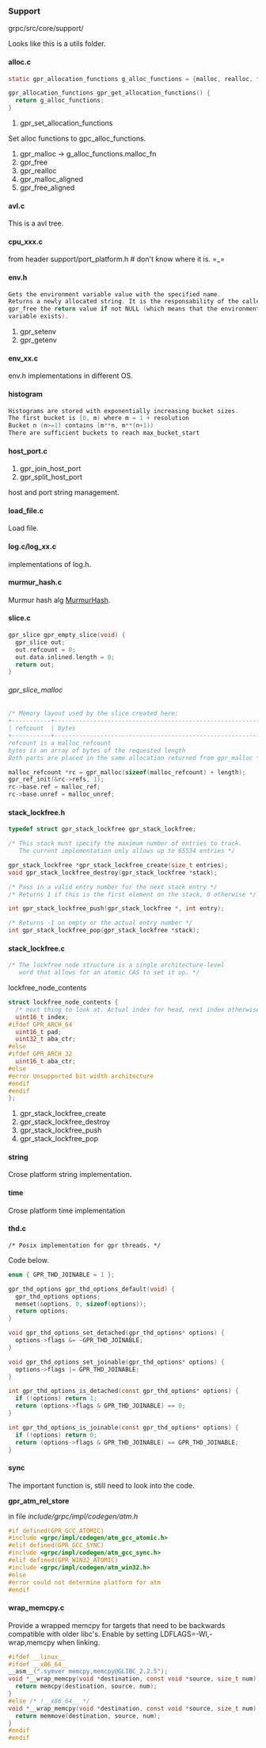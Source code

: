 ### Support

grpc/src/core/support/

Looks like this is a utils folder.

#### alloc.c

```c
static gpr_allocation_functions g_alloc_functions = {malloc, realloc, free};

gpr_allocation_functions gpr_get_allocation_functions() {
  return g_alloc_functions;
}
```

1. gpr\_set\_allocation\_functions

Set alloc functions to gpc\_alloc\_functions.

1. gpr\_malloc -> g\_alloc\_functions.malloc_fn
2. gpr\_free
3. gpr\_realloc
4. gpr\_malloc\_aligned
5. gpr\_free\_aligned

#### avl.c

This is a avl tree.

#### cpu_xxx.c

from header support/port\_platform.h # don't know where it is. =\_=

#### env.h

```c
Gets the environment variable value with the specified name.
Returns a newly allocated string. It is the responsability of the caller to
gpr_free the return value if not NULL (which means that the environment
variable exists).
```

1. gpr_setenv
2. gpr_getenv

#### env_xx.c

env.h implementations in different OS.

#### histogram

```c
Histograms are stored with exponentially increasing bucket sizes.
The first bucket is [0, m) where m = 1 + resolution
Bucket n (n>=1) contains [m**n, m**(n+1))
There are sufficient buckets to reach max_bucket_start
```
#### host_port.c

1. gpr\_join\_host\_port
2. gpr\_split\_host\_port

host and port string management.

#### load_file.c

Load file.

#### log.c/log_xx.c

implementations of log.h.

#### murmur_hash.c

Murmur hash alg [MurmurHash](https://en.wikipedia.org/wiki/MurmurHash).

#### slice.c

```c
gpr_slice gpr_empty_slice(void) {
  gpr_slice out;
  out.refcount = 0;
  out.data.inlined.length = 0;
  return out;
}
```

###### gpr\_slice\_malloc

```c
/* Memory layout used by the slice created here:
+-----------+----------------------------------------------------------+
| refcount  | bytes                                                    |
+-----------+----------------------------------------------------------+
refcount is a malloc_refcount
bytes is an array of bytes of the requested length
Both parts are placed in the same allocation returned from gpr_malloc */

malloc_refcount *rc = gpr_malloc(sizeof(malloc_refcount) + length);
gpr_ref_init(&rc->refs, 1);
rc->base.ref = malloc_ref;
rc->base.unref = malloc_unref;
```

#### stack_lockfree.h

```c
typedef struct gpr_stack_lockfree gpr_stack_lockfree;

/* This stack must specify the maximum number of entries to track.
   The current implementation only allows up to 65534 entries */

gpr_stack_lockfree *gpr_stack_lockfree_create(size_t entries);
void gpr_stack_lockfree_destroy(gpr_stack_lockfree *stack);

/* Pass in a valid entry number for the next stack entry */
/* Returns 1 if this is the first element on the stack, 0 otherwise */

int gpr_stack_lockfree_push(gpr_stack_lockfree *, int entry);

/* Returns -1 on empty or the actual entry number */
int gpr_stack_lockfree_pop(gpr_stack_lockfree *stack);
```

#### stack_lockfree.c

```c
/* The lockfree node structure is a single architecture-level
   word that allows for an atomic CAS to set it up. */
```

lockfree\_node\_contents

```c
struct lockfree_node_contents {
  /* next thing to look at. Actual index for head, next index otherwise */
  uint16_t index;
#ifdef GPR_ARCH_64
  uint16_t pad;
  uint32_t aba_ctr;
#else
#ifdef GPR_ARCH_32
  uint16_t aba_ctr;
#else
#error Unsupported bit width architecture
#endif
#endif
};
```

1. gpr\_stack\_lockfree\_create
2. gpr\_stack\_lockfree\_destroy
3. gpr\_stack\_lockfree\_push
4. gpr\_stack\_lockfree\_pop

#### string

Crose platform string implementation.

#### time

Crose platform time implementation

#### thd.c

```
/* Posix implementation for gpr threads. */
```

Code below.

```c
enum { GPR_THD_JOINABLE = 1 };

gpr_thd_options gpr_thd_options_default(void) {
  gpr_thd_options options;
  memset(&options, 0, sizeof(options));
  return options;
}

void gpr_thd_options_set_detached(gpr_thd_options* options) {
  options->flags &= ~GPR_THD_JOINABLE;
}

void gpr_thd_options_set_joinable(gpr_thd_options* options) {
  options->flags |= GPR_THD_JOINABLE;
}

int gpr_thd_options_is_detached(const gpr_thd_options* options) {
  if (!options) return 1;
  return (options->flags & GPR_THD_JOINABLE) == 0;
}

int gpr_thd_options_is_joinable(const gpr_thd_options* options) {
  if (!options) return 0;
  return (options->flags & GPR_THD_JOINABLE) == GPR_THD_JOINABLE;
}
```

#### sync

The important function is, still need to look into the code.

**gpr_atm_rel_store**

in file *include/grpc/impl/codegen/atm.h*

```c
#if defined(GPR_GCC_ATOMIC)
#include <grpc/impl/codegen/atm_gcc_atomic.h>
#elif defined(GPR_GCC_SYNC)
#include <grpc/impl/codegen/atm_gcc_sync.h>
#elif defined(GPR_WIN32_ATOMIC)
#include <grpc/impl/codegen/atm_win32.h>
#else
#error could not determine platform for atm
#endif
```

#### wrap_memcpy.c

Provide a wrapped memcpy for targets that need to be backwards compatible with older libc's. Enable by setting LDFLAGS=-Wl,-wrap,memcpy when linking.

```c
#ifdef __linux__
#ifdef __x86_64__
__asm__(".symver memcpy,memcpy@GLIBC_2.2.5");
void *__wrap_memcpy(void *destination, const void *source, size_t num) {
  return memcpy(destination, source, num);
}
#else /* !__x86_64__ */
void *__wrap_memcpy(void *destination, const void *source, size_t num) {
  return memmove(destination, source, num);
}
#endif
#endif
```
